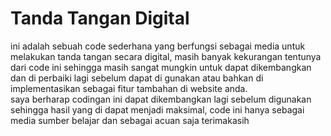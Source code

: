 <h1>Tanda Tangan Digital</h1>
<p>ini adalah sebuah code sederhana yang berfungsi sebagai media untuk melakukan tanda tangan secara digital, masih banyak kekurangan tentunya dari code ini sehingga masih sangat mungkin untuk dapat dikembangkan dan di perbaiki lagi sebelum dapat di gunakan atau bahkan di implementasikan sebagai fitur tambahan di website anda. </br>
saya berharap codingan ini dapat dikembangkan lagi sebelum digunakan sehingga hasil yang di dapat menjadi maksimal, code ini hanya sebagai media sumber belajar dan sebagai acuan saja terimakasih</p>
